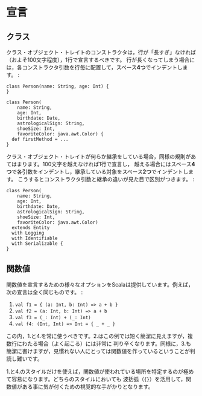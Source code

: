 宣言
====

クラス
------

クラス・オブジェクト・トレイトのコンストラクタは，行が「長すぎ」なければ（およそ100文字程度），1行で宣言するべきです。
行が長くなってしまう場合には，各コンストラクタ引数を行毎に配置して，スペース**4つ**でインデントします。
:

    class Person(name: String, age: Int) {
    }

    class Person(
        name: String,
        age: Int,
        birthdate: Date,
        astrologicalSign: String,
        shoeSize: Int,
        favoriteColor: java.awt.Color) {
      def firstMethod = ...
    }

クラス・オブジェクト・トレイトが何らか継承をしている場合，同様の規則があてはまります。100文字を越えなければ1行で宣言し，
越える場合にはスペース**4つ**で各引数をインデントし，継承している対象をスペース**2つ**でインデントします。
こうするとコンストラクタ引数と継承の違いが見た目で区別がつきます。 :

    class Person(
        name: String,
        age: Int,
        birthdate: Date,
        astrologicalSign: String,
        shoeSize: Int,
        favoriteColor: java.awt.Color) 
      extends Entity
      with Logging
      with Identifiable
      with Serializable {
    }

関数値
------

関数値を宣言するための様々なオプションをScalaは提供しています。例えば，次の宣言は全く同じものです。
:

1.  `val f1 = { (a: Int, b: Int) => a + b }`
2.  `val f2 = (a: Int, b: Int) => a + b`
3.  `val f3 = (_: Int) + (_: Int)`
4.  `val f4: (Int, Int) => Int = { _ + _ }`

この内，1.と4.を常に使うべきです。2.はこの例では短く簡潔に見えますが，複数行にわたる場合（よく起こる）には非常に
判り辛くなります。同様に，3.も簡潔に書けますが，見慣れない人にとっては関数値を作っているということが判読し難いです。

1.と4.のスタイルだけを使えば，関数値が使われている場所を特定するのが極めて容易になります。どちらのスタイルにおいても
波括弧（`{}`）を活用して，関数値がある事に気が付くための視覚的な手がかりとなります。
